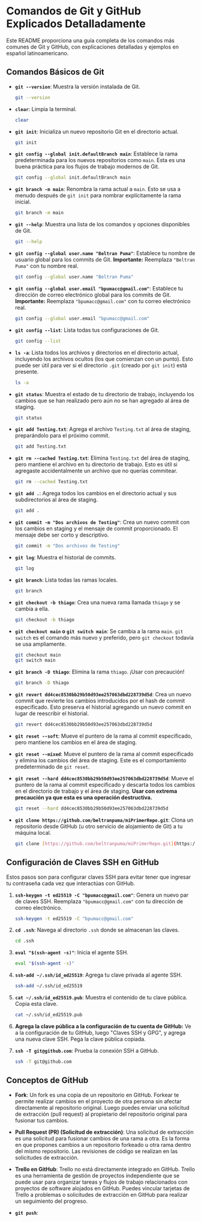 # Comandos de Git y GitHub Explicados Detalladamente

Este README proporciona una guía completa de los comandos más comunes de Git y GitHub, con explicaciones detalladas y ejemplos en español latinoamericano.

## Comandos Básicos de Git

*   **`git --version`**: Muestra la versión instalada de Git.

    ```bash
    git --version
    ```

*   **`clear`**: Limpia la terminal.

    ```bash
    clear
    ```

*   **`git init`**: Inicializa un nuevo repositorio Git en el directorio actual.

    ```bash
    git init
    ```

*   **`git config --global init.defaultBranch main`**: Establece la rama predeterminada para los nuevos repositorios como `main`. Esta es una buena práctica para los flujos de trabajo modernos de Git.

    ```bash
    git config --global init.defaultBranch main
    ```

*   **`git branch -m main`**: Renombra la rama actual a `main`. Esto se usa a menudo después de `git init` para nombrar explícitamente la rama inicial.

    ```bash
    git branch -m main
    ```

*   **`git --help`**: Muestra una lista de los comandos y opciones disponibles de Git.

    ```bash
    git --help
    ```

*   **`git config --global user.name "Beltran Puma"`**: Establece tu nombre de usuario global para los commits de Git. **Importante:** Reemplaza `"Beltran Puma"` con tu nombre real.

    ```bash
    git config --global user.name "Beltran Puma"
    ```

*   **`git config --global user.email "bpumacc@gmail.com"`**: Establece tu dirección de correo electrónico global para los commits de Git. **Importante:** Reemplaza `"bpumacc@gmail.com"` con tu correo electrónico real.

    ```bash
    git config --global user.email "bpumacc@gmail.com"
    ```

*   **`git config --list`**: Lista todas tus configuraciones de Git.

    ```bash
    git config --list
    ```

*   **`ls -a`**: Lista todos los archivos y directorios en el directorio actual, incluyendo los archivos ocultos (los que comienzan con un punto). Esto puede ser útil para ver si el directorio `.git` (creado por `git init`) está presente.

    ```bash
    ls -a
    ```

*   **`git status`**: Muestra el estado de tu directorio de trabajo, incluyendo los cambios que se han realizado pero aún no se han agregado al área de staging.

    ```bash
    git status
    ```

*   **`git add Testing.txt`**: Agrega el archivo `Testing.txt` al área de staging, preparándolo para el próximo commit.

    ```bash
    git add Testing.txt
    ```

*   **`git rm --cached Testing.txt`**: Elimina `Testing.txt` del área de staging, pero mantiene el archivo en tu directorio de trabajo. Esto es útil si agregaste accidentalmente un archivo que no querías commitear.

    ```bash
    git rm --cached Testing.txt
    ```

*   **`git add .`**: Agrega todos los cambios en el directorio actual y sus subdirectorios al área de staging.

    ```bash
    git add .
    ```

*   **`git commit -m "Dos archivos de Testing"`**: Crea un nuevo commit con los cambios en staging y el mensaje de commit proporcionado. El mensaje debe ser corto y descriptivo.

    ```bash
    git commit -m "Dos archivos de Testing"
    ```

*   **`git log`**: Muestra el historial de commits.

    ```bash
    git log
    ```

*   **`git branch`**: Lista todas las ramas locales.

    ```bash
    git branch
    ```

*   **`git checkout -b thiago`**: Crea una nueva rama llamada `thiago` y se cambia a ella.

    ```bash
    git checkout -b thiago
    ```

*   **`git checkout main` o `git switch main`**: Se cambia a la rama `main`. `git switch` es el comando más nuevo y preferido, pero `git checkout` todavía se usa ampliamente.

    ```bash
    git checkout main
    git switch main
    ```

*   **`git branch -D thiago`**: Elimina la rama `thiago`. ¡Usar con precaución!

    ```bash
    git branch -D thiago
    ```

*   **`git revert dd4cec8530bb29b50d93ee257063dbd228739d5d`**: Crea un nuevo commit que revierte los cambios introducidos por el hash de commit especificado. Esto preserva el historial agregando un nuevo commit en lugar de reescribir el historial.

    ```bash
    git revert dd4cec8530bb29b50d93ee257063dbd228739d5d
    ```

*   **`git reset --soft`**: Mueve el puntero de la rama al commit especificado, pero mantiene los cambios en el área de staging.

*   **`git reset --mixed`**: Mueve el puntero de la rama al commit especificado y elimina los cambios del área de staging. Este es el comportamiento predeterminado de `git reset`.

*   **`git reset --hard dd4cec8530bb29b50d93ee257063dbd228739d5d`**: Mueve el puntero de la rama al commit especificado y descarta todos los cambios en el directorio de trabajo y el área de staging. **Usar con extrema precaución ya que esta es una operación destructiva.**

    ```bash
    git reset --hard dd4cec8530bb29b50d93ee257063dbd228739d5d
    ```

*   **`git clone https://github.com/beltranpuma/miPrimerRepo.git`**: Clona un repositorio desde GitHub (u otro servicio de alojamiento de Git) a tu máquina local.

    ```bash
    git clone [https://github.com/beltranpuma/miPrimerRepo.git](https://github.com/beltranpuma/miPrimerRepo.git)
    ```

## Configuración de Claves SSH en GitHub

Estos pasos son para configurar claves SSH para evitar tener que ingresar tu contraseña cada vez que interactúas con GitHub.

1.  **`ssh-keygen -t ed25519 -C "bpumacc@gmail.com"`**: Genera un nuevo par de claves SSH. Reemplaza `"bpumacc@gmail.com"` con tu dirección de correo electrónico.

    ```bash
    ssh-keygen -t ed25519 -C "bpumacc@gmail.com"
    ```

2.  **`cd .ssh`**: Navega al directorio `.ssh` donde se almacenan las claves.

    ```bash
    cd .ssh
    ```

3.  **`eval "$(ssh-agent -s)"`**: Inicia el agente SSH.

    ```bash
    eval "$(ssh-agent -s)"
    ```

4.  **`ssh-add ~/.ssh/id_ed25519`**: Agrega tu clave privada al agente SSH.

    ```bash
    ssh-add ~/.ssh/id_ed25519
    ```

5.  **`cat ~/.ssh/id_ed25519.pub`**: Muestra el contenido de tu clave pública. Copia esta clave.

    ```bash
    cat ~/.ssh/id_ed25519.pub
    ```

6.  **Agrega la clave pública a la configuración de tu cuenta de GitHub:** Ve a la configuración de tu GitHub, luego "Claves SSH y GPG", y agrega una nueva clave SSH. Pega la clave pública copiada.

7.  **`ssh -T git@github.com`**: Prueba la conexión SSH a GitHub.

    ```bash
    ssh -T git@github.com
    ```

## Conceptos de GitHub

*   **Fork**: Un fork es una copia de un repositorio en GitHub. Forkear te permite realizar cambios en el proyecto de otra persona sin afectar directamente al repositorio original. Luego puedes enviar una solicitud de extracción (pull request) al propietario del repositorio original para fusionar tus cambios.

*   **Pull Request (PR) (Solicitud de extracción)**: Una solicitud de extracción es una solicitud para fusionar cambios de una rama a otra. Es la forma en que propones cambios a un repositorio forkeado u otra rama dentro del mismo repositorio. Las revisiones de código se realizan en las solicitudes de extracción.

*   **Trello en GitHub**:  Trello no está directamente integrado en GitHub. Trello es una herramienta de gestión de proyectos independiente que se puede usar para organizar tareas y flujos de trabajo relacionados con proyectos de software alojados en GitHub. Puedes vincular tarjetas de Trello a problemas o solicitudes de extracción en GitHub para realizar un seguimiento del progreso.

*   **`git push`**:
